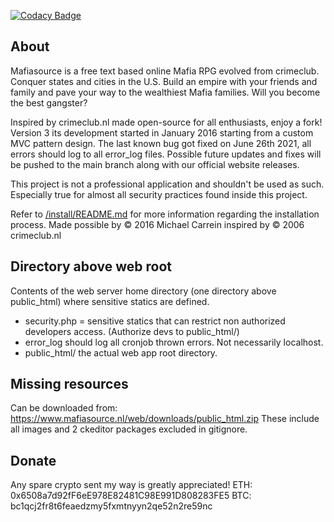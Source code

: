 [![Codacy Badge](https://api.codacy.com/project/badge/Grade/c04f46d9b89e4f68a68950c614e1eede)](https://app.codacy.com/gh/Mafiasource/Mafiasource?utm_source=github.com&utm_medium=referral&utm_content=Mafiasource/Mafiasource&utm_campaign=Badge_Grade_Settings)
## About
Mafiasource is a free text based online Mafia RPG evolved from crimeclub.
Conquer states and cities in the U.S.
Build an empire with your friends and family and pave your way to the wealthiest Mafia families.
Will you become the best gangster?

Inspired by crimeclub.nl made open-source for all enthusiasts, enjoy a fork!
Version 3 its development started in January 2016 starting from a custom MVC pattern design.
The last known bug got fixed on June 26th 2021, all errors should log to all error_log files.
Possible future updates and fixes will be pushed to the main branch along with our official website releases.

This project is not a professional application and shouldn't be used as such.
Especially true for almost all security practices found inside this project.

Refer to [/install/README.md](https://github.com/Mafiasource/Mafiasource/blob/main/public_html/install/README.md) for more information regarding the installation process.
Made possible by © 2016 Michael Carrein inspired by © 2006 crimeclub.nl

## Directory above web root
Contents of the web server home directory (one directory above public_html) where sensitive statics are defined.
- security.php = sensitive statics that can restrict non authorized developers access. (Authorize devs to public_html/)
- error_log should log all cronjob thrown errors. Not necessarily localhost.
- public_html/ the actual web app root directory.

## Missing resources
Can be downloaded from: https://www.mafiasource.nl/web/downloads/public_html.zip
These include all images and 2 ckeditor packages excluded in gitignore.

## Donate
Any spare crypto sent my way is greatly appreciated!
ETH: 0x6508a7d92fF6eE978E82481C98E991D808283FE5
BTC: bc1qcj2fr8t6feaedzmy5fxmtnyyn2qe52n2re59nc
